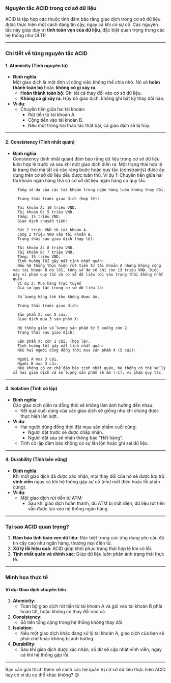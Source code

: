 ### **Nguyên tắc ACID trong cơ sở dữ liệu**  
ACID là tập hợp các thuộc tính đảm bảo rằng giao dịch trong cơ sở dữ liệu được thực hiện một cách đáng tin cậy, ngay cả khi có sự cố. Các nguyên tắc này giúp duy trì **tính toàn vẹn của dữ liệu**, đặc biệt quan trọng trong các hệ thống như OLTP.

---

### **Chi tiết về từng nguyên tắc ACID**  

#### **1. Atomicity (Tính nguyên tử)**  
- **Định nghĩa**:  
  Một giao dịch là một đơn vị công việc không thể chia nhỏ. Nó sẽ **hoàn thành toàn bộ** hoặc **không có gì xảy ra**.  
  - **Hoàn thành toàn bộ**: Ghi tất cả thay đổi vào cơ sở dữ liệu.  
  - **Không có gì xảy ra**: Hủy bỏ giao dịch, không ghi bất kỳ thay đổi nào.  
- **Ví dụ**:  
  - Chuyển tiền giữa hai tài khoản:  
    - Rút tiền từ tài khoản A.  
    - Cộng tiền vào tài khoản B.  
    - Nếu một trong hai thao tác thất bại, cả giao dịch sẽ bị hủy.  

---

#### **2. Consistency (Tính nhất quán)**  
- **Định nghĩa**:  
    Consistency (tính nhất quán) đảm bảo rằng dữ liệu trong cơ sở dữ liệu luôn hợp lệ trước và sau khi một giao dịch diễn ra.
    Một trạng thái hợp lệ là trạng thái mà tất cả các ràng buộc hoặc quy tắc (constraints) được áp dụng trên cơ sở dữ liệu đều được tuân thủ.
        Ví dụ 1: Chuyển tiền giữa hai tài khoản ngân hàng
        Giả sử cơ sở dữ liệu ngân hàng có quy tắc:

        Tổng số dư của các tài khoản trong ngân hàng luôn không thay đổi.

        Trạng thái trước giao dịch (hợp lệ):

        Tài khoản A: 10 triệu VND.
        Tài khoản B: 5 triệu VND.
        Tổng: 15 triệu VND.
        Giao dịch chuyển tiền:

        Rút 2 triệu VND từ tài khoản A.
        Cộng 2 triệu VND vào tài khoản B.
        Trạng thái sau giao dịch (hợp lệ):

        Tài khoản A: 8 triệu VND.
        Tài khoản B: 7 triệu VND.
        Tổng: 15 triệu VND.
        Tình huống lỗi gây mất tính nhất quán:
        Nếu hệ thống thực hiện rút tiền từ tài khoản A nhưng không cộng vào tài khoản B do lỗi, tổng số dư sẽ chỉ còn 13 triệu VND. Điều này vi phạm quy tắc và cơ sở dữ liệu rơi vào trạng thái không nhất quán.
        Ví dụ 2: Mua hàng trực tuyến
        Giả sử quy tắc trong cơ sở dữ liệu là:

        Số lượng hàng tồn kho không được âm.

        Trạng thái trước giao dịch:

        Sản phẩm X: còn 5 cái.
        Giao dịch mua 3 sản phẩm X:

        Hệ thống giảm số lượng sản phẩm từ 5 xuống còn 2.
        Trạng thái sau giao dịch:

        Sản phẩm X: còn 2 cái. (hợp lệ).
        Tình huống lỗi gây mất tính nhất quán:
        Nếu hai người dùng đồng thời mua sản phẩm X (5 cái):

        Người A mua 3 cái.
        Người B mua 3 cái.
        Nếu không có cơ chế đảm bảo tính nhất quán, hệ thống có thể xử lý cả hai giao dịch và số lượng sản phẩm sẽ âm (-1), vi phạm quy tắc.

---

#### **3. Isolation (Tính cô lập)**  
- **Định nghĩa**:  
  Các giao dịch diễn ra đồng thời sẽ không làm ảnh hưởng đến nhau.  
  - Kết quả cuối cùng của các giao dịch sẽ giống như khi chúng được thực hiện lần lượt.  
- **Ví dụ**:  
  - Hai người dùng đồng thời đặt mua sản phẩm cuối cùng:  
    - Người đặt trước sẽ được chấp nhận.  
    - Người đặt sau sẽ nhận thông báo "Hết hàng".  
  - Tính cô lập đảm bảo không có sự lẫn lộn hoặc ghi sai dữ liệu.  

---

#### **4. Durability (Tính bền vững)**  
- **Định nghĩa**:  
  Khi một giao dịch đã được xác nhận, mọi thay đổi của nó sẽ được lưu trữ **vĩnh viễn** ngay cả khi hệ thống gặp sự cố (như mất điện hoặc lỗi phần cứng).  
- **Ví dụ**:  
  - Một giao dịch rút tiền từ ATM:  
    - Sau khi giao dịch hoàn thành, dù ATM bị mất điện, dữ liệu rút tiền vẫn được lưu vào hệ thống ngân hàng.  

---

### **Tại sao ACID quan trọng?**  
1. **Đảm bảo tính toàn vẹn dữ liệu**: Đặc biệt trong các ứng dụng yêu cầu độ tin cậy cao như ngân hàng, thương mại điện tử.  
2. **Xử lý lỗi hiệu quả**: ACID giúp khôi phục trạng thái hợp lệ khi có lỗi.  
3. **Tính nhất quán và chính xác**: Giúp dữ liệu luôn phản ánh trạng thái thực tế.  

---

### **Minh họa thực tế**  
#### **Ví dụ: Giao dịch chuyển tiền**  
1. **Atomicity**:  
   - Toàn bộ giao dịch rút tiền từ tài khoản A và gửi vào tài khoản B phải hoàn tất, hoặc không có thay đổi nào cả.  
2. **Consistency**:  
   - Số tiền tổng cộng trong hệ thống không thay đổi.  
3. **Isolation**:  
   - Nếu một giao dịch khác đang xử lý tài khoản A, giao dịch của bạn sẽ phải chờ hoặc không bị ảnh hưởng.  
4. **Durability**:  
   - Sau khi giao dịch được xác nhận, số dư sẽ cập nhật vĩnh viễn, ngay cả khi hệ thống gặp lỗi.  

---

Bạn cần giải thích thêm về cách các hệ quản trị cơ sở dữ liệu thực hiện ACID hay có ví dụ cụ thể khác không? 😊